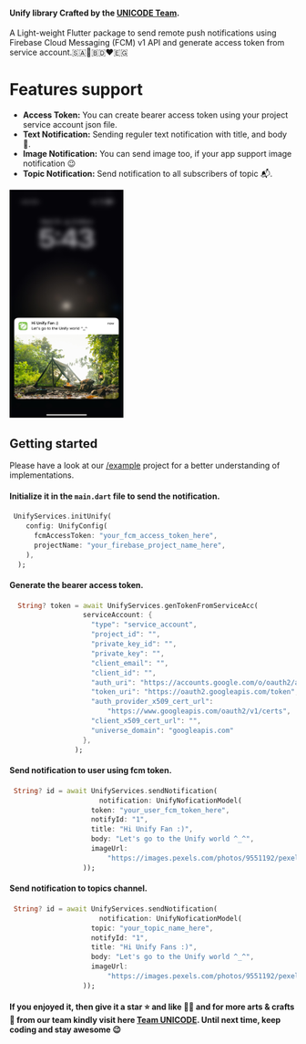 #### Unify library Crafted by the **[UNICODE Team](https://www.unicodesolutions.co/).**

A Light-weight Flutter package to send remote push notifications using Firebase Cloud Messaging (FCM) v1 API and generate access token from service account.🇸🇦💙🇧🇩❤️🇪🇬

# **Features support**

- **Access Token:** You can create bearer access token using your project service account json file.
- **Text Notification:** Sending reguler text notification with title, and body 📲.
- **Image Notification:** You can send image too, if your app support image notification 😉
- **Topic Notification:** Send notification to all subscribers of topic 📬.

<img src="https://raw.githubusercontent.com/UNICODE-Venture/unify_fcm/main/assets/screenshots/1.jpg" alt="unify_fcm by Saif" width="200" height="400">

## Getting started

Please have a look at our [/example](https://pub.dev/packages/uni_country_city_picker/example) project for a better understanding of implementations.

#### Initialize it in the `main.dart` file to send the notification.

```dart
 UnifyServices.initUnify(
    config: UnifyConfig(
      fcmAccessToken: "your_fcm_access_token_here",
      projectName: "your_firebase_project_name_here",
    ),
  );
```

#### Generate the bearer access token.

```dart
  String? token = await UnifyServices.genTokenFromServiceAcc(
                  serviceAccount: {
                    "type": "service_account",
                    "project_id": "",
                    "private_key_id": "",
                    "private_key": "",
                    "client_email": "",
                    "client_id": "",
                    "auth_uri": "https://accounts.google.com/o/oauth2/auth",
                    "token_uri": "https://oauth2.googleapis.com/token",
                    "auth_provider_x509_cert_url":
                        "https://www.googleapis.com/oauth2/v1/certs",
                    "client_x509_cert_url": "",
                    "universe_domain": "googleapis.com"
                  },
                );
```

#### Send notification to user using fcm token.

```dart
 String? id = await UnifyServices.sendNotification(
                      notification: UnifyNoficationModel(
                    token: "your_user_fcm_token_here",
                    notifyId: "1",
                    title: "Hi Unify Fan :)",
                    body: "Let's go to the Unify world ^_^",
                    imageUrl:
                        "https://images.pexels.com/photos/9551192/pexels-photo-9551192.jpeg?auto=compress&cs=tinysrgb&w=1260&h=750&dpr=1",
                  ));
```

#### Send notification to topics channel.

```dart
 String? id = await UnifyServices.sendNotification(
                      notification: UnifyNoficationModel(
                    topic: "your_topic_name_here",
                    notifyId: "1",
                    title: "Hi Unify Fans :)",
                    body: "Let's go to the Unify world ^_^",
                    imageUrl:
                        "https://images.pexels.com/photos/9551192/pexels-photo-9551192.jpeg?auto=compress&cs=tinysrgb&w=1260&h=750&dpr=1",
                  ));
```

#### If you enjoyed it, then give it a star ⭐️ and like 👍🏻 and for more arts & crafts 🎨 from our team kindly visit here [Team UNICODE](https://pub.dev/publishers/unicodesolutions.co/packages). Until next time, keep coding and stay awesome 😉
